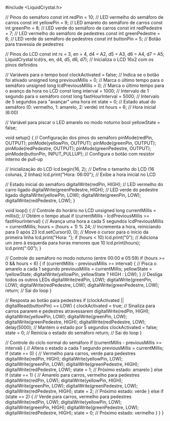 #include <LiquidCrystal.h>

// Pinos do semáforo
const int redPin = 10;         // LED vermelho do semáforo de carros
const int yellowPin = 9;       // LED amarelo do semáforo de carros
const int greenPin = 8;        // LED verde do semáforo de carros
const int redPedestre = 7;     // LED vermelho do semáforo de pedestres
const int greenPedestre = 6;   // LED verde do semáforo de pedestres
const int buttonPin = 5;       // Botão para travessia de pedestres

// Pinos do LCD
const int rs = 3, en = 4, d4 = A2, d5 = A3, d6 = A4, d7 = A5; 
LiquidCrystal lcd(rs, en, d4, d5, d6, d7); // Inicializa o LCD 16x2 com os pinos definidos

// Variáveis para o tempo
bool clockActivated = false;              // Indica se o botão foi ativado
unsigned long previousMillis = 0;         // Marca o último tempo para o semáforo
unsigned long lcdPreviousMillis = 0;      // Marca o último tempo para o avanço da hora no LCD
const long interval = 1000;               // Intervalo de 1 segundo para o semáforo
const long fastHourInterval = 5000;       // Intervalo de 5 segundos para "avançar" uma hora
int state = 0;                            // Estado atual do semáforo (0: vermelho, 1: amarelo, 2: verde)
int hours = 6;                            // Hora inicial (6:00)

// Variável para piscar o LED amarelo no modo noturno
bool yellowState = false;

void setup() {
  // Configuração dos pinos do semáforo
  pinMode(redPin, OUTPUT);
  pinMode(yellowPin, OUTPUT);
  pinMode(greenPin, OUTPUT);
  pinMode(redPedestre, OUTPUT);
  pinMode(greenPedestre, OUTPUT);
  pinMode(buttonPin, INPUT_PULLUP); // Configura o botão com resistor interno de pull-up

  // Inicialização do LCD
  lcd.begin(16, 2);              // Define o tamanho do LCD (16 colunas, 2 linhas)
  lcd.print("Hora: 06:00");      // Exibe a hora inicial no LCD

  // Estado inicial do semáforo
  digitalWrite(redPin, HIGH);    // LED vermelho do carro ligado
  digitalWrite(greenPedestre, HIGH); // LED verde do pedestre ligado
  digitalWrite(yellowPin, LOW);
  digitalWrite(greenPin, LOW);
  digitalWrite(redPedestre, LOW);
}

void loop() {
  // Controle do horário no LCD
  unsigned long currentMillis = millis(); // Obtém o tempo atual
  if (currentMillis - lcdPreviousMillis >= fastHourInterval) { // Avança uma hora a cada 5 segundos
    lcdPreviousMillis = currentMillis;
    hours = (hours + 1) % 24; // Incrementa a hora, reiniciando para 0 após 23
    lcd.setCursor(0, 0);      // Move o cursor para o início da primeira linha
    lcd.print("Hora: ");
    if (hours < 10) lcd.print("0"); // Adiciona um zero à esquerda para horas menores que 10
    lcd.print(hours);
    lcd.print(":00");
  }

  // Controle do semáforo no modo noturno (entre 00:00 e 05:59)
  if (hours >= 0 && hours < 6) {
    if (currentMillis - previousMillis >= interval) { // Pisca o amarelo a cada 1 segundo
      previousMillis = currentMillis;
      yellowState = !yellowState;
      digitalWrite(yellowPin, yellowState ? HIGH : LOW);
    }
    // Desliga todos os outros LEDs
    digitalWrite(redPin, LOW);
    digitalWrite(greenPin, LOW);
    digitalWrite(redPedestre, LOW);
    digitalWrite(greenPedestre, LOW);
    return; // Sai do loop
  }

  // Resposta ao botão para pedestres
  if (clockActivated || digitalRead(buttonPin) == LOW) {
    clockActivated = true;
    // Sinaliza para carros pararem e pedestres atravessarem
    digitalWrite(redPin, HIGH);
    digitalWrite(yellowPin, LOW);
    digitalWrite(greenPin, LOW);
    digitalWrite(greenPedestre, HIGH);
    digitalWrite(redPedestre, LOW);
    delay(5000); // Mantém o estado por 5 segundos
    clockActivated = false;
    state = 0;   // Reinicia o estado do semáforo
    return;      // Sai do loop
  }

  // Controle do ciclo normal do semáforo
  if (currentMillis - previousMillis >= interval) { // Altera o estado a cada 1 segundo
    previousMillis = currentMillis;
    if (state == 0) {
      // Vermelho para carros, verde para pedestres
      digitalWrite(redPin, HIGH);
      digitalWrite(yellowPin, LOW);
      digitalWrite(greenPin, LOW);
      digitalWrite(greenPedestre, HIGH);
      digitalWrite(redPedestre, LOW);
      state = 1; // Próximo estado: amarelo
    } else if (state == 1) {
      // Amarelo para carros, vermelho para pedestres
      digitalWrite(redPin, LOW);
      digitalWrite(yellowPin, HIGH);
      digitalWrite(greenPin, LOW);
      digitalWrite(greenPedestre, LOW);
      digitalWrite(redPedestre, HIGH);
      state = 2; // Próximo estado: verde
    } else if (state == 2) {
      // Verde para carros, vermelho para pedestres
      digitalWrite(redPin, LOW);
      digitalWrite(yellowPin, LOW);
      digitalWrite(greenPin, HIGH);
      digitalWrite(greenPedestre, LOW);
      digitalWrite(redPedestre, HIGH);
      state = 0; // Próximo estado: vermelho
    }
  }
}
